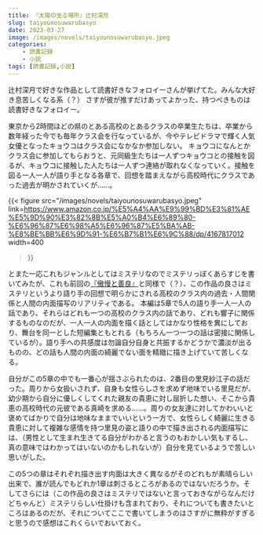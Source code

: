 ```yaml
---
title: 『太陽の坐る場所』辻村深月
slug: taiyounosuwarubasyo
date: 2023-03-27
image: /images/novels/taiyounosuwarubasyo.jpeg
categories:
    - 読書記録
    - 小説
tags: [読書記録,小説]
---
```


辻村深月で好きな作品として読書好きなフォロイーさんが挙げてた。みんな大好き息苦しくなる系（？）
さすが彼が推すだけあってよかった、持つべきものは読書好きなフォロイー。

東京から2時間ほどの県のとある高校のとあるクラスの卒業生たちは、卒業から数年経った今でも毎年クラス会を行なっているが、今やテレビドラマで輝く人気女優となったキョウコはクラス会になかなか参加しない。
キョウコになんとかクラス会に参加してもらおうと、元同級生たちは一人ずつキョウコとの接触を図るが、キョウコに接触した人たちは一人ずつ連絡が取れなくなっていく。接触を図る一人一人が語り手となる各章で、回想を踏まえながら高校時代にクラスであった過去が明かされていくが……。

{{< figure
    src="/images/novels/taiyounosuwarubasyo.jpeg"
    link=https://www.amazon.co.jp/%E5%A4%AA%E9%99%BD%E3%81%AE%E5%9D%90%E3%82%8B%E5%A0%B4%E6%89%80-%E6%96%87%E6%98%A5%E6%96%87%E5%BA%AB-%E8%BE%BB%E6%9D%91-%E6%B7%B1%E6%9C%88/dp/4167817012
    width=400
>}}

とまた一応これもジャンルとしてはミステリなのでミステリっぽくあらすじを書いてみたが、これも前回の[『傲慢と善良』](/p/goumantozenryou)と同様で（？）、この作品の良さはミステリというより語り手の回想で明らかにされる高校のクラス内の過去・人間関係と人間の内面描写のリアリティである。
本編は5章で5人の語り手一人一人の話であり、それらはどれも一つの高校のクラス内の話であり、どれも響子に関係するものなのだが、一人一人の内面を描く話としてはかなり性格を異にしており、舞台を同一とした短編集ともとれる（もちろん一つ一つの話は密接に関係しているが）。語り手への共感度は勿論自分自身と共振するかどうかで濃淡が出るものの、どの話も人間の内面の綺麗でない面を精緻に描き上げていて苦しくなる。

自分がこの5章の中でも一番心が揺さぶられたのは、2番目の里見紗江子の話だった。周りから女扱いされず、自身も女性らしさを求めず地味でいる里見だが、幼少期から自分に優しくしてくれた親友の貴恵に対し屈折した想い、そこから貴恵の高校時代の元彼である真崎を求める……。周りの女友達に対してかわいいと褒めてばかりで自分は地味なままでいいという一方で、女性らしく綺麗に生きる貴恵に対して複雑な感情を持つ里見の姿と語りの中で描き出される内面描写には、（男性として生まれ生きてる自分がわかると言うのもおかしい気もするし、真の意味ではわかってはいないのかもしれないが）自分を見ているようで苦しい思いがした。

この5つの章はそれぞれ描き出す内面は大きく異なるがそのどれもが素晴らしい出来で、誰が読んでもどれか1章は刺さるところがあるのではないだろうか。そしてさらには（この作品の良さはミステリではないと言っておきながらなんだけどちゃんと）ミステリらしい仕掛けも含まれており、それについても書きたいところはあるのだが、それについてここで書いてしまうのはさすがに無粋がすぎると思うので感想はこれくらいでおいておく。
